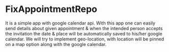 # FixAppointmentRepo

It is a simple app with google calendar api. With this app one can easily send details about given appointment & when the intended person accepts the invitation the date & place will be automatically saved to his/her google calendar. We will try to implement geo-location, with location will be pinned on a map option along with the google calendar.
